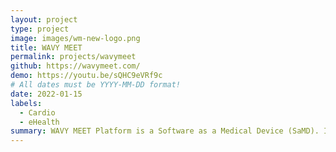 ```yaml
---
layout: project
type: project
image: images/wm-new-logo.png
title: WAVY MEET
permalink: projects/wavymeet
github: https://wavymeet.com/
demo: https://youtu.be/sQHC9eVRf9c
# All dates must be YYYY-MM-DD format!
date: 2022-01-15
labels:
  - Cardio
  - eHealth
summary: WAVY MEET Platform is a Software as a Medical Device (SaMD). It provides secured and enhanced video communication between rehabilitation patients and the medical staff. 
---
```


